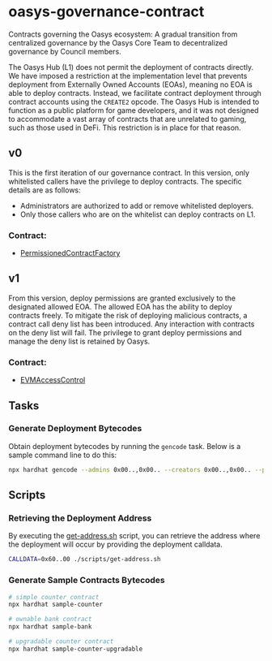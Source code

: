 # oasys-governance-contract
Contracts governing the Oasys ecosystem: A gradual transition from centralized governance by the Oasys Core Team to decentralized governance by Council members.

The Oasys Hub (L1) does not permit the deployment of contracts directly. We have imposed a restriction at the implementation level that prevents deployment from Externally Owned Accounts (EOAs), meaning no EOA is able to deploy contracts. Instead, we facilitate contract deployment through contract accounts using the `CREATE2` opcode. The Oasys Hub is intended to function as a public platform for game developers, and it was not designed to accommodate a vast array of contracts that are unrelated to gaming, such as those used in DeFi. This restriction is in place for that reason.


## v0
This is the first iteration of our governance contract. In this version, only whitelisted callers have the privilege to deploy contracts. The specific details are as follows:
- Administrators are authorized to add or remove whitelisted deployers.
- Only those callers who are on the whitelist can deploy contracts on L1.

### Contract:
- [PermissionedContractFactory](./contracts/PermissionedContractFactory.sol)

## v1
From this version, deploy permissions are granted exclusively to the designated allowed EOA. The allowed EOA has the ability to deploy contracts freely. To mitigate the risk of deploying malicious contracts, a contract call deny list has been introduced. Any interaction with contracts on the deny list will fail. The privilege to grant deploy permissions and manage the deny list is retained by Oasys.

### Contract:
- [EVMAccessControl](./contracts/EVMAccessControl.sol)

## Tasks
### Generate Deployment Bytecodes
Obtain deployment bytecodes by running the `gencode` task. Below is a sample command line to do this:
```sh
npx hardhat gencode --admins 0x00..,0x00.. --creators 0x00..,0x00.. --prev 0x00..
```

## Scripts
### Retrieving the Deployment Address
By executing the [get-address.sh](/scripts/get-address.sh) script, you can retrieve the address where the deployment will occur by providing the deployment calldata.
```sh
CALLDATA=0x60..00 ./scripts/get-address.sh
```

### Generate Sample Contracts Bytecodes
```sh
# simple counter contract
npx hardhat sample-counter

# ownable bank contract
npx hardhat sample-bank

# upgradable counter contract
npx hardhat sample-counter-upgradable
```
